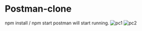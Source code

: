 # Postman-clone
npm install /
npm start
postman will start running.
![pc1](https://user-images.githubusercontent.com/37910311/123316952-52190180-d4e2-11eb-92dd-0f9adb380914.jpg)
![pc2](https://user-images.githubusercontent.com/37910311/123317151-868cbd80-d4e2-11eb-9118-bcc5b554dea4.jpg)
